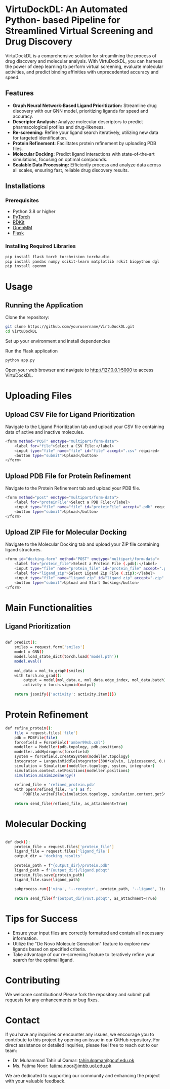 # VirtuDockDL: An Automated Python- based Pipeline for Streamlined Virtual Screening and Drug Discovery

VirtuDockDL is a comprehensive solution for streamlining the process of drug discovery and molecular analysis. With VirtuDockDL, you can harness the power of deep learning to perform virtual screening, evaluate molecular activities, and predict binding affinities with unprecedented accuracy and speed.

## Features

- **Graph Neural Network-Based Ligand Prioritization:** Streamline drug discovery with our GNN model, prioritizing ligands for speed and accuracy.
- **Descriptor Analysis:** Analyze molecular descriptors to predict pharmacological profiles and drug-likeness.
- **Re-screening:** Refine your ligand search iteratively, utilizing new data for targeted identification.
- **Protein Refinement:** Facilitates protein refinement by uploading PDB files.
- **Molecular Docking:** Predict ligand interactions with state-of-the-art simulations, focusing on optimal compounds.
- **Scalable Data Processing:** Efficiently process and analyze data across all scales, ensuring fast, reliable drug discovery results.

## Installations

### Prerequisites
- Python 3.8 or higher
- [PyTorch](https://pytorch.org/)
- [RDKit](https://www.rdkit.org/)
- [OpenMM](https://openmm.org/)
- [Flask](https://flask.palletsprojects.com/)

### Installing Required Libraries
```sh
pip install flask torch torchvision torchaudio
pip install pandas numpy scikit-learn matplotlib rdkit biopython dgl
pip install openmm

```

# Usage
## Running the Application
Clone the repository:
```sh
git clone https://github.com/yourusername/VirtuDockDL.git
cd VirtuDockDL
```
Set up your environment and install dependencies

Run the Flask application
```sh
python app.py
```
Open your web browser and navigate to http://127.0.0.1:5000 to access VirtuDockDL.

# Uploading Files
## Upload CSV File for Ligand Prioritization
Navigate to the Ligand Prioritization tab and upload your CSV file containing data of active and inactive molecules.
```sh
<form method="POST" enctype="multipart/form-data">
    <label for="file">Select a CSV File:</label>
    <input type="file" name="file" id="file" accept=".csv" required>
    <button type="submit">Upload</button>
</form>
```
## Upload PDB File for Protein Refinement
Navigate to the Protein Refinement tab and upload your PDB file.
```sh
<form method="post" enctype="multipart/form-data">
    <label for="proteinFile">Select a PDB File:</label>
    <input type="file" name="file" id="proteinFile" accept=".pdb" required>
    <button type="submit">Upload</button>
</form>
```
## Upload ZIP File for Molecular Docking
Navigate to the Molecular Docking tab and upload your ZIP file containing ligand structures.
```sh
<form id="docking-form" method="POST" enctype="multipart/form-data">
    <label for="protein_file">Select a Protein File (.pdb):</label>
    <input type="file" name="protein_file" id="protein_file" accept=".pdb" required>
    <label for="ligand_zip">Select Ligand Zip File (.zip):</label>
    <input type="file" name="ligand_zip" id="ligand_zip" accept=".zip" required>
    <button type="submit">Upload and Start Docking</button>
</form>
```
# Main Functionalities
## Ligand Prioritization
```sh

def predict():
    smiles = request.form['smiles']
    model = GNN()
    model.load_state_dict(torch.load('model.pth'))
    model.eval()
    
    mol_data = mol_to_graph(smiles)
    with torch.no_grad():
        output = model(mol_data.x, mol_data.edge_index, mol_data.batch)
        activity = torch.sigmoid(output)
    
    return jsonify({'activity': activity.item()})
```
# Protein Refinement
```sh
def refine_protein():
    file = request.files['file']
    pdb = PDBFile(file)
    forcefield = ForceField('amber99sb.xml')
    modeller = Modeller(pdb.topology, pdb.positions)
    modeller.addHydrogens(forcefield)
    system = forcefield.createSystem(modeller.topology)
    integrator = LangevinMiddleIntegrator(300*kelvin, 1/picosecond, 0.004*picosecond)
    simulation = Simulation(modeller.topology, system, integrator)
    simulation.context.setPositions(modeller.positions)
    simulation.minimizeEnergy()
    
    refined_file = 'refined_protein.pdb'
    with open(refined_file, 'w') as f:
        PDBFile.writeFile(simulation.topology, simulation.context.getState(getPositions=True).getPositions(), f)
    
    return send_file(refined_file, as_attachment=True)

```
# Molecular Docking
```sh

def dock():
    protein_file = request.files['protein_file']
    ligand_file = request.files['ligand_file']
    output_dir = 'docking_results'
    
    protein_path = f"{output_dir}/protein.pdb"
    ligand_path = f"{output_dir}/ligand.pdbqt"
    protein_file.save(protein_path)
    ligand_file.save(ligand_path)
    
    subprocess.run(['vina', '--receptor', protein_path, '--ligand', ligand_path, '--out', f'{output_dir}/out.pdbqt'])
    
    return send_file(f'{output_dir}/out.pdbqt', as_attachment=True)
```
# Tips for Success

- Ensure your input files are correctly formatted and contain all necessary information.
- Utilize the "De Novo Molecule Generation" feature to explore new ligands based on specified criteria.
- Take advantage of our re-screening feature to iteratively refine your search for the optimal ligand.
  
# Contributing
We welcome contributions! Please fork the repository and submit pull requests for any enhancements or bug fixes.

# Contact
If you have any inquiries or encounter any issues, we encourage you to contribute to this project by opening an issue in our GitHub repository. For direct assistance or detailed inquiries, please feel free to reach out to our team:
- Dr. Muhammad Tahir ul Qamar: [tahirulqamar@gcuf.edu.pk](mailto:tahirulqamar@gcuf.edu.pk)
- Ms. Fatima Noor: [fatima.noor@imbb.uol.edu.pk](mailto:fatima.noor@imbb.uol.edu.pk)

We are dedicated to supporting our community and enhancing the project with your valuable feedback.









